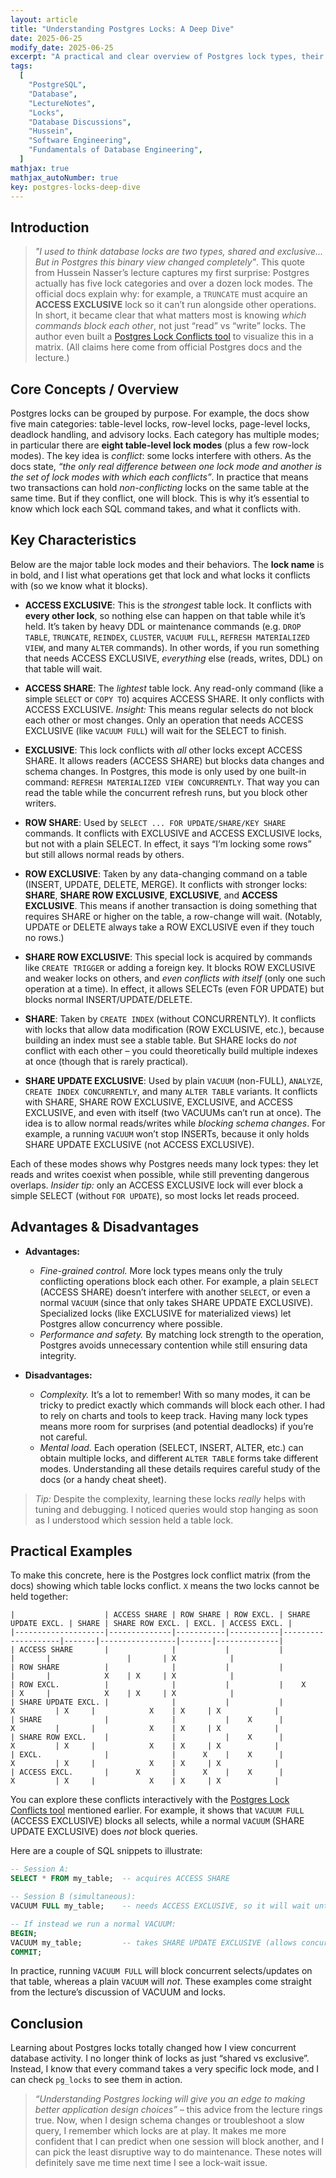 ```yaml
---
layout: article
title: "Understanding Postgres Locks: A Deep Dive"
date: 2025-06-25
modify_date: 2025-06-25
excerpt: "A practical and clear overview of Postgres lock types, their behaviors, and real-world implications."
tags:
  [
    "PostgreSQL",
    "Database",
    "LectureNotes",
    "Locks",
    "Database Discussions",
    "Hussein",
    "Software Engineering",
    "Fundamentals of Database Engineering",
  ]
mathjax: true
mathjax_autoNumber: true
key: postgres-locks-deep-dive
---
```


## Introduction

> _"I used to think database locks are two types, shared and exclusive... But in Postgres this binary view changed completely"_. This quote from Hussein Nasser’s lecture captures my first surprise: Postgres actually has five lock categories and over a dozen lock modes. The official docs explain why: for example, a `TRUNCATE` must acquire an **ACCESS EXCLUSIVE** lock so it can’t run alongside other operations. In short, it became clear that what matters most is knowing _which commands block each other_, not just “read” vs “write” locks. The author even built a [Postgres Lock Conflicts tool](https://postgres-locks.husseinnasser.com) to visualize this in a matrix. (All claims here come from official Postgres docs and the lecture.)

## Core Concepts / Overview

Postgres locks can be grouped by purpose. For example, the docs show five main categories: table-level locks, row-level locks, page-level locks, deadlock handling, and advisory locks. Each category has multiple modes; in particular there are **eight table-level lock modes** (plus a few row-lock modes). The key idea is _conflict_: some locks interfere with others. As the docs state, _“the only real difference between one lock mode and another is the set of lock modes with which each conflicts”_. In practice that means two transactions can hold _non-conflicting_ locks on the same table at the same time. But if they conflict, one will block. This is why it’s essential to know which lock each SQL command takes, and what it conflicts with.

## Key Characteristics

Below are the major table lock modes and their behaviors. The **lock name** is in bold, and I list what operations get that lock and what locks it conflicts with (so we know what it blocks).

- **ACCESS EXCLUSIVE**: This is the _strongest_ table lock. It conflicts with **every other lock**, so nothing else can happen on that table while it’s held. It’s taken by heavy DDL or maintenance commands (e.g. `DROP TABLE`, `TRUNCATE`, `REINDEX`, `CLUSTER`, `VACUUM FULL`, `REFRESH MATERIALIZED VIEW`, and many `ALTER` commands). In other words, if you run something that needs ACCESS EXCLUSIVE, _everything_ else (reads, writes, DDL) on that table will wait.

- **ACCESS SHARE**: The _lightest_ table lock. Any read-only command (like a simple `SELECT` or `COPY TO`) acquires ACCESS SHARE. It only conflicts with ACCESS EXCLUSIVE. _Insight:_ This means regular selects do not block each other or most changes. Only an operation that needs ACCESS EXCLUSIVE (like `VACUUM FULL`) will wait for the SELECT to finish.

- **EXCLUSIVE**: This lock conflicts with _all_ other locks except ACCESS SHARE. It allows readers (ACCESS SHARE) but blocks data changes and schema changes. In Postgres, this mode is only used by one built-in command: `REFRESH MATERIALIZED VIEW CONCURRENTLY`. That way you can read the table while the concurrent refresh runs, but you block other writers.

- **ROW SHARE**: Used by `SELECT ... FOR UPDATE/SHARE/KEY SHARE` commands. It conflicts with EXCLUSIVE and ACCESS EXCLUSIVE locks, but not with a plain SELECT. In effect, it says “I’m locking some rows” but still allows normal reads by others.

- **ROW EXCLUSIVE**: Taken by any data-changing command on a table (INSERT, UPDATE, DELETE, MERGE). It conflicts with stronger locks: **SHARE**, **SHARE ROW EXCLUSIVE**, **EXCLUSIVE**, and **ACCESS EXCLUSIVE**. This means if another transaction is doing something that requires SHARE or higher on the table, a row-change will wait. (Notably, UPDATE or DELETE always take a ROW EXCLUSIVE even if they touch no rows.)

- **SHARE ROW EXCLUSIVE**: This special lock is acquired by commands like `CREATE TRIGGER` or adding a foreign key. It blocks ROW EXCLUSIVE and weaker locks on others, and _even conflicts with itself_ (only one such operation at a time). In effect, it allows SELECTs (even FOR UPDATE) but blocks normal INSERT/UPDATE/DELETE.

- **SHARE**: Taken by `CREATE INDEX` (without CONCURRENTLY). It conflicts with locks that allow data modification (ROW EXCLUSIVE, etc.), because building an index must see a stable table. But SHARE locks do _not_ conflict with each other – you could theoretically build multiple indexes at once (though that is rarely practical).

- **SHARE UPDATE EXCLUSIVE**: Used by plain `VACUUM` (non-FULL), `ANALYZE`, `CREATE INDEX CONCURRENTLY`, and many `ALTER TABLE` variants. It conflicts with SHARE, SHARE ROW EXCLUSIVE, EXCLUSIVE, and ACCESS EXCLUSIVE, and even with itself (two VACUUMs can’t run at once). The idea is to allow normal reads/writes while _blocking schema changes_. For example, a running `VACUUM` won’t stop INSERTs, because it only holds SHARE UPDATE EXCLUSIVE (not ACCESS EXCLUSIVE).

Each of these modes shows why Postgres needs many lock types: they let reads and writes coexist when possible, while still preventing dangerous overlaps. _Insider tip:_ only an ACCESS EXCLUSIVE lock will ever block a simple SELECT (without `FOR UPDATE`), so most locks let reads proceed.

## Advantages & Disadvantages

- **Advantages:**

  - _Fine-grained control._ More lock types means only the truly conflicting operations block each other. For example, a plain `SELECT` (ACCESS SHARE) doesn’t interfere with another `SELECT`, or even a normal `VACUUM` (since that only takes SHARE UPDATE EXCLUSIVE). Specialized locks (like EXCLUSIVE for materialized views) let Postgres allow concurrency where possible.
  - _Performance and safety._ By matching lock strength to the operation, Postgres avoids unnecessary contention while still ensuring data integrity.

- **Disadvantages:**

  - _Complexity._ It’s a lot to remember! With so many modes, it can be tricky to predict exactly which commands will block each other. I had to rely on charts and tools to keep track. Having many lock types means more room for surprises (and potential deadlocks) if you’re not careful.
  - _Mental load._ Each operation (SELECT, INSERT, ALTER, etc.) can obtain multiple locks, and different `ALTER TABLE` forms take different modes. Understanding all these details requires careful study of the docs (or a handy cheat sheet).

> _Tip:_ Despite the complexity, learning these locks _really_ helps with tuning and debugging. I noticed queries would stop hanging as soon as I understood which session held a table lock.

## Practical Examples

To make this concrete, here is the Postgres lock conflict matrix (from the docs) showing which table locks conflict. `X` means the two locks cannot be held together:

```pgsql
|                    | ACCESS SHARE | ROW SHARE | ROW EXCL. | SHARE UPDATE EXCL. | SHARE | SHARE ROW EXCL. | EXCL. | ACCESS EXCL. |
|--------------------|--------------|-----------|-----------|--------------------|-------|-----------------|-------|--------------|
| ACCESS SHARE       |              |           |           |                    |       |                 |       | X            |
| ROW SHARE          |              |           |           |                    |       |            X    | X     | X            |
| ROW EXCL.          |              |           |           |    X               | X     |            X    | X     | X            |
| SHARE UPDATE EXCL. |              |           |           |          X         | X     |            X    | X     | X            |
| SHARE              |              |           |    X      |          X         |       |            X    | X     | X            |
| SHARE ROW EXCL.    |              |           |    X      |          X         | X     |            X    | X     | X            |
| EXCL.              |              |      X    |    X      |          X         | X     |            X    | X     | X            |
| ACCESS EXCL.       |      X       |      X    |    X      |          X         | X     |            X    | X     | X            |
```

You can explore these conflicts interactively with the [Postgres Lock Conflicts tool](https://postgres-locks.husseinnasser.com) mentioned earlier. For example, it shows that `VACUUM FULL` (ACCESS EXCLUSIVE) blocks all selects, while a normal `VACUUM` (SHARE UPDATE EXCLUSIVE) does _not_ block queries.

Here are a couple of SQL snippets to illustrate:

```sql
-- Session A:
SELECT * FROM my_table;  -- acquires ACCESS SHARE

-- Session B (simultaneous):
VACUUM FULL my_table;    -- needs ACCESS EXCLUSIVE, so it will wait until the SELECT is done:contentReference[oaicite:34]{index=34}.
```

```sql
-- If instead we run a normal VACUUM:
BEGIN;
VACUUM my_table;         -- takes SHARE UPDATE EXCLUSIVE (allows concurrent reads/writes):contentReference[oaicite:35]{index=35}.
COMMIT;
```

In practice, running `VACUUM FULL` will block concurrent selects/updates on that table, whereas a plain `VACUUM` will _not_. These examples come straight from the lecture’s discussion of VACUUM and locks.

## Conclusion

Learning about Postgres locks totally changed how I view concurrent database activity. I no longer think of locks as just “shared vs exclusive”. Instead, I know that every command takes a very specific lock mode, and I can check `pg_locks` to see them in action.

> _“Understanding Postgres locking will give you an edge to making better application design choices”_ – this advice from the lecture rings true. Now, when I design schema changes or troubleshoot a slow query, I remember which locks are at play. It makes me more confident that I can predict when one session will block another, and I can pick the least disruptive way to do maintenance. These notes will definitely save me time next time I see a lock-wait issue.
